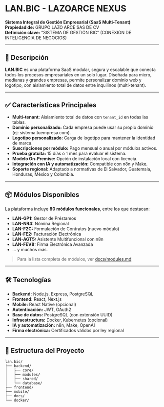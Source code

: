 # LAN.BIC - LAZOARCE NEXUS

**Sistema Integral de Gestión Empresarial (SaaS Multi-Tenant)**  
**Propiedad de:** GRUPO LAZO ARCE SAS DE CV  
**Definición clave:** "SISTEMA DE GESTIÓN BIC" (CONEXIÓN DE INTELIGENCIA DE NEGOCIOS)

---

## 🚀 Descripción

**LAN.BIC** es una plataforma SaaS modular, segura y escalable que conecta todos los procesos empresariales en un solo lugar. Diseñada para micro, medianas y grandes empresas, permite personalizar dominio web y logotipo, con aislamiento total de datos entre inquilinos (multi-tenant).

---

## ✅ Características Principales

- **Multi-tenant:** Aislamiento total de datos con `tenant_id` en todas las tablas.
- **Dominio personalizado:** Cada empresa puede usar su propio dominio (ej: sistema.tuempresa.com).
- **Logotipo personalizado:** Carga de logotipo para mantener la identidad de marca.
- **Suscripciones por módulo:** Pago mensual o anual por módulos activos.
- **Prueba gratuita:** 15 días o 1 mes para evaluar el sistema.
- **Modelo On-Premise:** Opción de instalación local con licencia.
- **Integración con IA y automatización:** Compatible con n8n y Make.
- **Soporte regional:** Adaptado a normativas de El Salvador, Guatemala, Honduras, México y Colombia.

---

## 📦 Módulos Disponibles

La plataforma incluye **80 módulos funcionales**, entre los que destacan:

- **LAN-GP1:** Gestor de Préstamos
- **LAN-NR4:** Nómina Regional
- **LAN-F2C:** Formulación de Contratos (nuevo módulo)
- **LAN-FE2:** Facturación Electrónica
- **LAN-AGT5:** Asistente Multifuncional con n8n
- **LAN-FEV8:** Firma Electrónica Avanzada
- ... y muchos más.

> Para la lista completa de módulos, ver [docs/modules.md](docs/modules.md)

---

## 🛠️ Tecnologías

- **Backend:** Node.js, Express, PostgreSQL
- **Frontend:** React, Next.js
- **Mobile:** React Native (opcional)
- **Autenticación:** JWT, OAuth2
- **Base de datos:** PostgreSQL (con extensión UUID)
- **Infraestructura:** Docker, Kubernetes (opcional)
- **IA y automatización:** n8n, Make, OpenAI
- **Firma electrónica:** Certificados válidos por ley regional

---

## 📁 Estructura del Proyecto

```text
lan.bic/
├── backend/
│   ├── core/
│   ├── modules/
│   ├── shared/
│   └── database/
├── frontend/
├── mobile/
├── docs/
└── docker/
